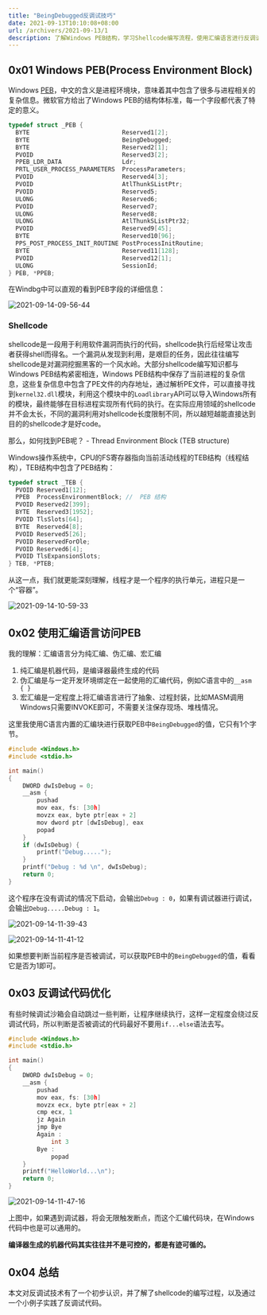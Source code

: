 ```yaml
---
title: "BeingDebugged反调试技巧"
date: 2021-09-13T10:10:08+08:00
url: /archivers/2021-09-13/1
description: 了解Windows PEB结构，学习Shellcode编写流程，使用汇编语言进行反调试检测
---
```


## 0x01 Windows PEB(Process Environment Block)

Windows [PEB](https://docs.microsoft.com/en-us/windows/win32/api/winternl/ns-winternl-peb)，中文的含义是进程环境块，意味着其中包含了很多与进程相关的复杂信息。微软官方给出了Windows PEB的结构体标准，每一个字段都代表了特定的意义。

```c
typedef struct _PEB {
  BYTE                          Reserved1[2];
  BYTE                          BeingDebugged;
  BYTE                          Reserved2[1];
  PVOID                         Reserved3[2];
  PPEB_LDR_DATA                 Ldr;
  PRTL_USER_PROCESS_PARAMETERS  ProcessParameters;
  PVOID                         Reserved4[3];
  PVOID                         AtlThunkSListPtr;
  PVOID                         Reserved5;
  ULONG                         Reserved6;
  PVOID                         Reserved7;
  ULONG                         Reserved8;
  ULONG                         AtlThunkSListPtr32;
  PVOID                         Reserved9[45];
  BYTE                          Reserved10[96];
  PPS_POST_PROCESS_INIT_ROUTINE PostProcessInitRoutine;
  BYTE                          Reserved11[128];
  PVOID                         Reserved12[1];
  ULONG                         SessionId;
} PEB, *PPEB;
```
在Windbg中可以直观的看到PEB字段的详细信息：

![2021-09-14-09-56-44](https://rvn0xsy.oss-cn-shanghai.aliyuncs.com/10c591855248c50b8fa0c9e3f75d888d.png)

### Shellcode

shellcode是一段用于利用软件漏洞而执行的代码，shellcode执行后经常让攻击者获得shell而得名。一个漏洞从发现到利用，是艰巨的任务，因此往往编写shellcode是对漏洞挖掘黑客的一个风水岭。大部分shellcode编写知识都与Windows PEB结构紧密相连，Windows PEB结构中保存了当前进程的复杂信息，这些复杂信息中包含了PE文件的内存地址，通过解析PE文件，可以直接寻找到`kernel32.dll`模块，利用这个模块中的`Loadlibrary`API可以导入Windows所有的模块，最终能够在目标进程实现所有代码的执行。在实际应用领域的shellcode并不会太长，不同的漏洞利用对shellcode长度限制不同，所以越短越能直接达到目的的shellcode才是好code。

那么，如何找到PEB呢？ - Thread Environment Block (TEB structure)

Windows操作系统中，CPU的FS寄存器指向当前活动线程的TEB结构（线程结构），TEB结构中包含了PEB结构：

```c
typedef struct _TEB {
  PVOID Reserved1[12];
  PPEB  ProcessEnvironmentBlock; //  PEB 结构
  PVOID Reserved2[399];
  BYTE  Reserved3[1952];
  PVOID TlsSlots[64];
  BYTE  Reserved4[8];
  PVOID Reserved5[26];
  PVOID ReservedForOle;
  PVOID Reserved6[4];
  PVOID TlsExpansionSlots;
} TEB, *PTEB;
```

从这一点，我们就更能深刻理解，线程才是一个程序的执行单元，进程只是一个“容器”。

![2021-09-14-10-59-33](https://rvn0xsy.oss-cn-shanghai.aliyuncs.com/1cd30543a74908166cab95a58cea6515.png)

## 0x02 使用汇编语言访问PEB


我的理解：汇编语言分为纯汇编、伪汇编、宏汇编

1. 纯汇编是机器代码，是编译器最终生成的代码
2. 伪汇编是与一定开发环境绑定在一起使用的汇编代码，例如C语言中的`__asm { }`
3. 宏汇编是一定程度上将汇编语言进行了抽象、过程封装，比如MASM调用Windows只需要INVOKE即可，不需要关注保存现场、堆栈情况。


这里我使用C语言内置的汇编块进行获取PEB中`BeingDebugged`的值，它只有1个字节。

```c
#include <Windows.h>
#include <stdio.h>

int main()
{
	DWORD dwIsDebug = 0;
	__asm {
		pushad
		mov eax, fs: [30h]
		movzx eax, byte ptr[eax + 2]
		mov dword ptr [dwIsDebug], eax
		popad
	}
	if (dwIsDebug) {
		printf("Debug.....");
	}
	printf("Debug : %d \n", dwIsDebug);
	return 0;
}
```

这个程序在没有调试的情况下启动，会输出`Debug : 0`，如果有调试器进行调试，会输出`Debug.....Debug : 1`。

![2021-09-14-11-39-43](https://rvn0xsy.oss-cn-shanghai.aliyuncs.com/357b03f2f6b84c8a8f9e10246dea7214.png)

![2021-09-14-11-41-12](https://rvn0xsy.oss-cn-shanghai.aliyuncs.com/bbb72dc94e8175f8585aa43cd8d2b86f.png)

如果想要判断当前程序是否被调试，可以获取PEB中的`BeingDebugged`的值，看看它是否为1即可。


## 0x03 反调试代码优化

有些时候调试沙箱会自动跳过一些判断，让程序继续执行，这样一定程度会绕过反调试代码，所以判断是否被调试的代码最好不要用`if...else`语法去写。

```c
#include <Windows.h>
#include <stdio.h>

int main()
{
	DWORD dwIsDebug = 0;
    __asm {
        pushad
        mov eax, fs: [30h]
        movzx ecx, byte ptr[eax + 2]
        cmp ecx, 1
        jz Again
        jmp Bye
        Again :
            int 3
        Bye :
            popad
    }
    printf("HelloWorld...\n");
	return 0;
}
```

![2021-09-14-11-47-16](https://rvn0xsy.oss-cn-shanghai.aliyuncs.com/a6aee33e67558bd0d8f1d10791a01550.png)

上图中，如果遇到调试器，将会无限触发断点，而这个汇编代码块，在Windows代码中也是可以通用的。

**编译器生成的机器代码其实往往并不是可控的，都是有迹可循的。**


## 0x04 总结

本文对反调试技术有了一个初步认识，并了解了shellcode的编写过程，以及通过一个小例子实践了反调试代码。